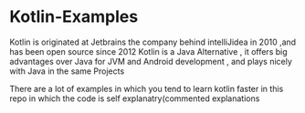 <h1> Kotlin-Examples </h1>


Kotlin is originated at Jetbrains the company behind intelliJidea in 2010 ,and has been open source since 2012
Kotlin is a Java Alternative , it offers big advantages over Java for JVM and Android development , and plays nicely with Java
in the same Projects

There are a lot of examples in which you tend to learn kotlin faster in this repo in which the code is self explanatry(commented explanations
